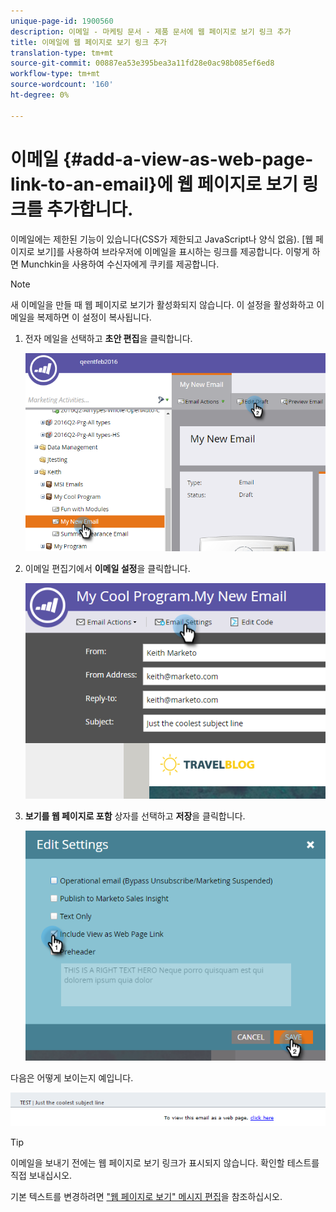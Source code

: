 ```yaml
---
unique-page-id: 1900560
description: 이메일 - 마케팅 문서 - 제품 문서에 웹 페이지로 보기 링크 추가
title: 이메일에 웹 페이지로 보기 링크 추가
translation-type: tm+mt
source-git-commit: 00887ea53e395bea3a11fd28e0ac98b085ef6ed8
workflow-type: tm+mt
source-wordcount: '160'
ht-degree: 0%

---
```



# 이메일 {#add-a-view-as-web-page-link-to-an-email}에 웹 페이지로 보기 링크를 추가합니다.

이메일에는 제한된 기능이 있습니다(CSS가 제한되고 JavaScript나 양식 없음). [웹 페이지로 보기]를 사용하여 브라우저에 이메일을 표시하는 링크를 제공합니다. 이렇게 하면 Munchkin을 사용하여 수신자에게 쿠키를 제공합니다.

>[!NOTE]
>
>새 이메일을 만들 때 웹 페이지로 보기가 활성화되지 않습니다. 이 설정을 활성화하고 이메일을 복제하면 이 설정이 복사됩니다.

1. 전자 메일을 선택하고 **초안 편집**&#x200B;을 클릭합니다.

   ![](assets/one-5.png)

1. 이메일 편집기에서 **이메일 설정**&#x200B;을 클릭합니다.

   ![](assets/two-5.png)

1. **보기를 웹 페이지로 포함** 상자를 선택하고 **저장**&#x200B;을 클릭합니다.

   ![](assets/three-4.png)

다음은 어떻게 보이는지 예입니다.

![](assets/four-3.png)

>[!TIP]
>
>이메일을 보내기 전에는 웹 페이지로 보기 링크가 표시되지 않습니다. 확인할 테스트를 직접 보내십시오.

기본 텍스트를 변경하려면 [&quot;웹 페이지로 보기&quot; 메시지 편집](../../../../product-docs/administration/email-setup/edit-the-view-as-web-page-message.md)을 참조하십시오.